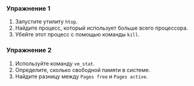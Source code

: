 ### Упражнение 1

1. Запустите утилиту `htop`.
2. Найдите процесс, который использует больше всего процессора.
3. Убейте этот процесс с помощью команды `kill`.

### Упражнение 2

1. Используйте команду `vm_stat`.
2. Определите, сколько свободной памяти в системе.
3. Найдите разницу между `Pages free` и `Pages active`.

